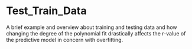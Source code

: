 # Test_Train_Data
A brief example and overview about training and testing data and how changing the degree of the polynomial fit drastically affects the r-value of the predictive model in concern with overfitting.
